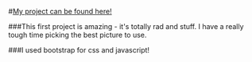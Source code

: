 #[My project can be found here!](http://p1.dannovember.me)

###This first project is amazing - it's totally rad and stuff. I have a really tough time picking the best picture to use.

###I used bootstrap for css and javascript!
